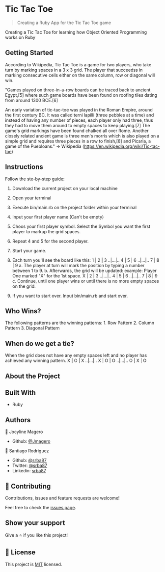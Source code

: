 # Tic Tac Toe

> Creating a Ruby App for the Tic Tac Toe game

Creating a Tic Tac Toe for learning how Object Oriented Programming works on Ruby

## Getting Started
According to Wikipedia, Tic Tac Toe is a game for two players, who take turn by marking spaces in a 3 x 3 grid. The player that succeedss in marking consecutive cells either on the same column, row or diagonal will win. 

"Games played on three-in-a-row boards can be traced back to ancient Egypt,[5] where such game boards have been found on roofing tiles dating from around 1300 BCE.[6]

An early variation of tic-tac-toe was played in the Roman Empire, around the first century BC. It was called terni lapilli (three pebbles at a time) and instead of having any number of pieces, each player only had three, thus they had to move them around to empty spaces to keep playing.[7] The game's grid markings have been found chalked all over Rome. Another closely related ancient game is three men's morris which is also played on a simple grid and requires three pieces in a row to finish,[8] and Picaria, a game of the Puebloans." -> Wikipedia (https://en.wikipedia.org/wiki/Tic-tac-toe)


## Instructions
Follow the ste-by-step guide:
  1. Download the current project on your local machine
  2. Open your terminal
  3. Execute bin/main.rb on the project folder within your terminal
  4. Input your first player name (Can't be empty)
  5. Choos your first player symbol. Select the Symbol you want the first player to markup the grid spaces. 
  6. Repeat 4 and 5 for the second player. 
  7. Start your game.
  8. Each turn you'll see the board like this:
      1 | 2 | 3
      ..|...|..
      4 | 5 | 6
      ..|...|..
      7 | 8 | 9
     a. The player at turn will mark the position by typing a number between 1 to 9. 
     b. Afterwards, the grid will be updated:
    example: Player One marked "X" for the 1st space. 
      X | 2 | 3
      ..|...|..
      4 | 5 | 6
      ..|...|..
      7 | 8 | 9    
      c. Continue, until one player wins or until there is no more empty spaces on the grid. 

  9. If you want to start over. Input bin/main.rb and start over. 

## Who Wins?
  The following patterns are the winning patterns:
    1. Row Pattern
    2. Column Pattern
    3. Diagonal Pattern 

## When do we get a tie?
  When the grid does not have any empty spaces left and no player has achieved any winning pattern. 
      X | O | X
      ..|...|..
      X | O | O
      ..|...|..
      O | X | O  


## About the Project

## Built With

- Ruby

## Authors

👤 Jocyline Magero

- Github: [@Jmagero](https://github.com/Jmagero)

👤 Santiago Rodriguez

- Github: [@srba87](https://github.com/srba87)
- Twitter: [@srba87](https://twitter.com/srba87)
- Linkedin: [srba87](https://linkedin.com/srba87)

## 🤝 Contributing

Contributions, issues and feature requests are welcome!

Feel free to check the [issues page](issues/).

## Show your support

Give a ⭐️ if you like this project!

## 📝 License

This project is [MIT](lic.url) licensed.
